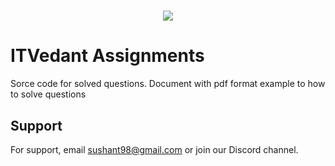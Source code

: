 <h1 align="center">
    <img src="https://readme-typing-svg.herokuapp.com/?font=Righteous&size=35&center=true&vCenter=true&width=500&height=70&duration=4000&lines=Hi+There!+👋;+This+is+ITVedatnt's+section;" />
</h1>

# ITVedant Assignments

Sorce code for solved questions. Document with pdf format example to how to solve questions

## Support

For support, email sushant98@gmail.com or join our Discord channel.
